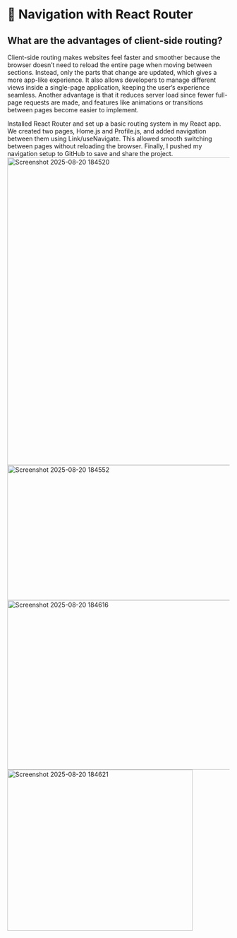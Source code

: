 # 📌 Navigation with React Router

## What are the advantages of client-side routing?
Client-side routing makes websites feel faster and smoother because the browser doesn’t need to reload the entire page when moving between sections. Instead, only the parts that change are updated, which gives a more app-like experience. It also allows developers to manage different views inside a single-page application, keeping the user’s experience seamless. Another advantage is that it reduces server load since fewer full-page requests are made, and features like animations or transitions between pages become easier to implement.

Installed React Router and set up a basic routing system in my React app. We created two pages, Home.js and Profile.js, and added navigation between them using Link/useNavigate. This allowed smooth switching between pages without reloading the browser. Finally, I pushed my navigation setup to GitHub to save and share the project.
<img width="887" height="697" alt="Screenshot 2025-08-20 184520" src="https://github.com/user-attachments/assets/d71712ad-fb27-48c7-bcdd-9a398fbb05d1" />
<img width="821" height="306" alt="Screenshot 2025-08-20 184552" src="https://github.com/user-attachments/assets/37d7c13e-8b4d-4830-84c3-3d6fcc498ca8" />
<img width="578" height="384" alt="Screenshot 2025-08-20 184616" src="https://github.com/user-attachments/assets/38d3022d-3d70-43ec-a8cb-a6b75ad44dd3" />
<img width="420" height="365" alt="Screenshot 2025-08-20 184621" src="https://github.com/user-attachments/assets/acc4ed21-af1a-4cec-af09-ea6cf5b9ee57" />
